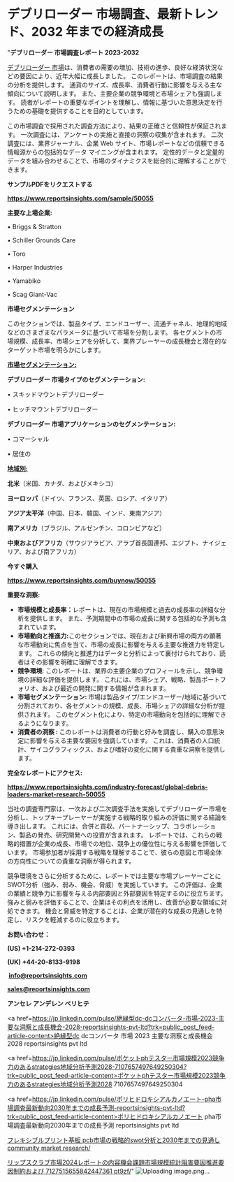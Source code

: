 # デブリローダー 市場調査、最新トレンド、2032 年までの経済成長

"<strong>デブリローダー 市場調査レポート 2023-2032</strong>

<a href=https://www.reportsinsights.com/sample/50055>デブリローダー 市場</a>は、消費者の需要の増加、技術の進歩、良好な経済状況などの要因により、近年大幅に成長しました。 このレポートは、市場調査の結果の分析を提供します。 通貨のサイズ、成長率、消費者行動に影響を与える主な傾向について説明します。 また、主要企業の競争環境と市場シェアも強調します。 読者がレポートの重要なポイントを理解し、情報に基づいた意思決定を行うための基礎を提供することを目的としています。

この市場調査で採用された調査方法により、結果の正確さと信頼性が保証されます。 一次調査には、アンケートの実施と直接の洞察の収集が含まれます。 二次調査には、業界ジャーナル、企業 Web サイト、市場レポートなどの信頼できる情報源からの包括的なデータ マイニングが含まれます。 定性的データと定量的データを組み合わせることで、市場のダイナミクスを総合的に理解することができます。

<strong><b>サンプルPDFをリクエストする</b></strong>

<a href=https://www.reportsinsights.com/sample/50055><strong><u>https://www.reportsinsights.com/sample/50055</u></strong></a>

<strong>主要な上場企業:</strong>

• Briggs & Stratton

• Schiller Grounds Care

• Toro

• Harper Industries

• Yamabiko

• Scag Giant-Vac

<strong>市場セグメンテーション</strong>

このセクションでは、製品タイプ、エンドユーザー、流通チャネル、地理的地域などのさまざまなパラメータに基づいて市場を分割します。 各セグメントの市場規模、成長率、市場シェアを分析して、業界プレーヤーの成長機会と潜在的なターゲット市場を明らかにします。

<strong><u>市場セグメンテーション</u></strong><strong><u>:</u></strong>

<strong>デブリローダー 市場タイプのセグメンテーション:</strong>

• スキッドマウントデブリローダー

• ヒッチマウントデブリローダー

<strong>デブリローダー 市場アプリケーションのセグメンテーション:</strong>

• コマーシャル

• 居住の

<strong><u>地域別</u></strong><strong><u>:</u></strong>

<strong>北米</strong>（米国、カナダ、およびメキシコ）

<strong>ヨーロッパ</strong>（ドイツ、フランス、英国、ロシア、イタリア）

<strong>アジア太平洋</strong>（中国、日本、韓国、インド、東南アジア）

<strong>南アメリカ</strong>（ブラジル、アルゼンチン、コロンビアなど）

<strong>中東およびアフリカ</strong>（サウジアラビア、アラブ首長国連邦、エジプト、ナイジェリア、および南アフリカ）

<strong>今すぐ購入</strong>

<a href=https://www.reportsinsights.com/buynow/50055><strong><u>https://www.reportsinsights.com/buynow/50055</u></strong></a>

<strong>重要な洞察:</strong>
<ul>
  <li><strong>市場規模と成長率：</strong>レポートは、現在の市場規模と過去の成長率の詳細な分析を提供します。 また、予測期間中の市場の成長に関する包括的な予測も含まれています。</li>
  <li><strong>市場動向と推進力:</strong>このセクションでは、現在および新興市場の両方の顕著な市場動向に焦点を当て、市場の成長に影響を与える主要な推進力を特定します。 これらの傾向と推進力はデータと分析によって裏付けられており、読者はその影響を明確に理解できます。</li>
  <li><strong>競争環境</strong>: このレポートは、業界の主要企業のプロフィールを示し、競争環境の詳細な評価を提供します。 これには、市場シェア、戦略、製品ポートフォリオ、および最近の開発に関する情報が含まれます。</li>
  <li><strong>市場セグメンテーション: </strong>市場は製品タイプ/エンドユーザー/地域に基づいて分割されており、各セグメントの規模、成長、市場シェアの詳細な分析が提供されます。 このセグメント化により、特定の市場動向を包括的に理解できるようになります。</li>
  <li><strong>消費者の洞察 : </strong>このレポートは消費者の行動と好みを調査し、購入の意思決定に影響を与える主要な要因を強調しています。 これは、消費者の人口統計、サイコグラフィックス、および嗜好の変化に関する貴重な洞察を提供します。</li>
</ul>
<strong>完全なレポートにアクセス:</strong>

<a href=https://www.reportsinsights.com/industry-forecast/global-debris-loaders-market-research-50055><strong><u><b>https://www.reportsinsights.com/industry-forecast/global-debris-loaders-market-research-50055</b></u></strong></a>

当社の調査専門家は、一次および二次調査手法を実施してデブリローダー市場を分析し、トップキープレーヤーが実施する戦略的取り組みの評価に関する結論を導き出します。 これには、合併と買収、パートナーシップ、コラボレーション、製品の発売、研究開発への投資が含まれます。 レポートでは、これらの戦略的措置が企業の成長、市場での地位、競争上の優位性に与える影響を評価しています。 市場参加者が採用する戦略を理解することで、彼らの意図と市場全体の方向性についての貴重な洞察が得られます。

競争環境をさらに分析するために、レポートでは主要な市場プレーヤーごとにSWOT分析（強み、弱み、機会、脅威）を実施しています。 この評価は、企業の業績と競争力に影響を与える内部要因と外部要因を特定するのに役立ちます。 強みと弱みを評価することで、企業はその利点を活用し、改善が必要な領域に対処できます。 機会と脅威を特定することは、企業が潜在的な成長の見通しを特定し、リスクを軽減するのに役立ちます。

<strong>お問い合わせ：</strong>

<strong>(US) +1-214-272-0393</strong>

<strong>(UK) +44-20-8133-9198</strong>

<strong> </strong><a href=info@reportsinsights.com><strong><u>info@reportsinsights.com</u></strong></a>

<a href=sales@reportsinsights.com><strong><u>sales@reportsinsights.com</u></strong></a>

<strong>アンセレ アンデレン ベリヒテ</strong>

<a href=https://jp.linkedin.com/pulse/絶縁型dc-dcコンバータ-市場-2023-主要な洞察と成長機会-2028-reportsinsights-pvt-ltd?trk=public_post_feed-article-content>絶縁型dc dcコンバータ 市場 2023 主要な洞察と成長機会 2028 reportsinsights pvt ltd</a>

<a href=https://jp.linkedin.com/pulse/ポケットphテスター市場規模2023競争力のあるstrategies地域分析予測2028-7107657497649250304?trk=public_post_feed-article-content>ポケットphテスター市場規模2023競争力のあるstrategies地域分析予測2028 7107657497649250304</a>

<a href=https://jp.linkedin.com/pulse/ポリヒドロキシアルカノエート-pha市場調査最新動向2030年までの成長予測-reportsinsights-pvt-ltd?trk=public_post_feed-article-content>ポリヒドロキシアルカノエート pha市場調査最新動向2030年までの成長予測 reportsinsights pvt ltd</a>

<a href=https://www.linkedin.com/pulse/フレキシブルプリント基板-pcb市場の戦略的swot分析と2030年までの見通し-community-market-research/>フレキシブルプリント基板 pcb市場の戦略的swot分析と2030年までの見通し community market research/</a>

<a href=https://www.linkedin.com/pulse/リップスクラブ市場2024レポートの内容機会課題市場規模統計阻害要因推進要因制約および-7127515655842447361-pt9zf/>リップスクラブ市場2024レポートの内容機会課題市場規模統計阻害要因推進要因制約および 7127515655842447361 pt9zf/</a>"
![Uploading image.png…]()
